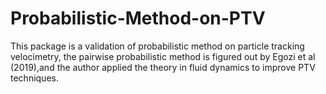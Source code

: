 # Probabilistic-Method-on-PTV
This package is a validation of probabilistic method on particle tracking velocimetry, the pairwise probabilistic method is figured out by 
Egozi et al (2019),and the author applied the theory in fluid dynamics to improve PTV techniques.
